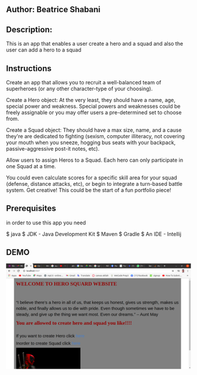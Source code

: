 ## Author: Beatrice Shabani
## Description:
This is an app that enables a user create a hero and a squad and also the user can add a hero to a squad

## Instructions
Create an app that allows you to recruit a well-balanced team of superheroes (or any other character-type of your choosing).

Create a Hero object: At the very least, they should have a name, age, special power and weakness. Special powers and weaknesses could be freely assignable or you may offer users a pre-determined set to choose from.

Create a Squad object: They should have a max size, name, and a cause they're are dedicated to fighting (sexism, computer illiteracy, not covering your mouth when you sneeze, hogging bus seats with your backpack, passive-aggressive post-it notes, etc).

Allow users to assign Heros to a Squad. Each hero can only participate in one Squad at a time.

You could even calculate scores for a specific skill area for your squad (defense, distance attacks, etc), or begin to integrate a turn-based battle system. Get creative! This could be the start of a fun portfolio piece!

## Prerequisites
in order to use this app you need

$ java
$ JDK - Java Development Kit
$ Maven
$ Gradle
$ An IDE - Intellij

## DEMO
![startingpage](src/main/resources/public/images/Hello.png)

